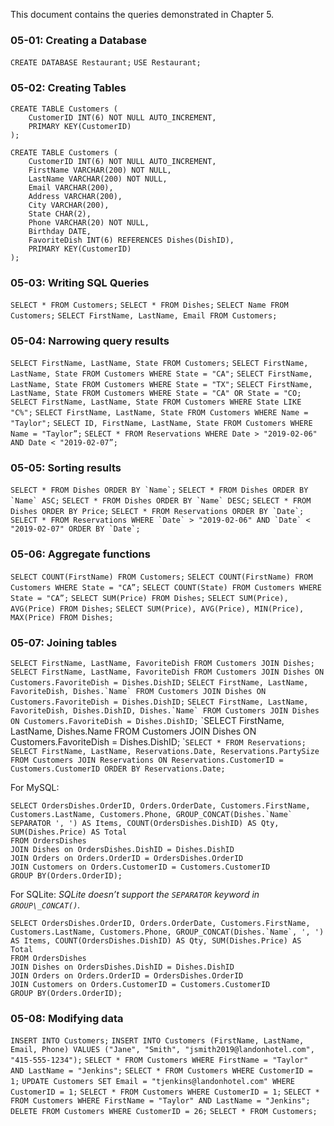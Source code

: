 This document contains the queries demonstrated in Chapter 5.

### 05-01: Creating a Database
`CREATE DATABASE Restaurant;`
`USE Restaurant;`

### 05-02: Creating Tables
```TeXt
CREATE TABLE Customers (
    CustomerID INT(6) NOT NULL AUTO_INCREMENT,
    PRIMARY KEY(CustomerID)
);
```

```TeXt
CREATE TABLE Customers (
    CustomerID INT(6) NOT NULL AUTO_INCREMENT,
    FirstName VARCHAR(200) NOT NULL,
    LastName VARCHAR(200) NOT NULL,
    Email VARCHAR(200),
    Address VARCHAR(200),
    City VARCHAR(200),
    State CHAR(2),
    Phone VARCHAR(20) NOT NULL,
    Birthday DATE,
    FavoriteDish INT(6) REFERENCES Dishes(DishID),
    PRIMARY KEY(CustomerID)
);
```

### 05-03: Writing SQL Queries
`SELECT * FROM Customers;`
`SELECT * FROM Dishes;`
`SELECT Name FROM Customers;`
`SELECT FirstName, LastName, Email FROM Customers;`

### 05-04: Narrowing query results
`SELECT FirstName, LastName, State FROM Customers;`
`SELECT FirstName, LastName, State FROM Customers WHERE State = "CA";`
`SELECT FirstName, LastName, State FROM Customers WHERE State = "TX";`
`SELECT FirstName, LastName, State FROM Customers WHERE State = "CA" OR State = "CO;`
`SELECT FirstName, LastName, State FROM Customers WHERE State LIKE "C%";`
`SELECT FirstName, LastName, State FROM Customers WHERE Name = "Taylor";`
`SELECT ID, FirstName, LastName, State FROM Customers WHERE Name = "Taylor”;`
`SELECT * FROM Reservations WHERE Date > "2019-02-06" AND Date < "2019-02-07”;`

### 05-05: Sorting results
``SELECT * FROM Dishes ORDER BY `Name`;``
``SELECT * FROM Dishes ORDER BY `Name` ASC;``
``SELECT * FROM Dishes ORDER BY `Name` DESC;``
`SELECT * FROM Dishes ORDER BY Price;`
``SELECT * FROM Reservations ORDER BY `Date`;``
``SELECT * FROM Reservations WHERE `Date` > "2019-02-06" AND `Date` < "2019-02-07" ORDER BY `Date`;``

### 05-06: Aggregate functions
`SELECT COUNT(FirstName) FROM Customers;`
`SELECT COUNT(FirstName) FROM Customers WHERE State = "CA”;`
`SELECT COUNT(State) FROM Customers WHERE State = "CA”;`
`SELECT SUM(Price) FROM Dishes;`
`SELECT SUM(Price), AVG(Price) FROM Dishes;`
`SELECT SUM(Price), AVG(Price), MIN(Price), MAX(Price) FROM Dishes;`

### 05-07: Joining tables
`SELECT FirstName, LastName, FavoriteDish FROM Customers JOIN Dishes;`
`SELECT FirstName, LastName, FavoriteDish FROM Customers JOIN Dishes ON Customers.FavoriteDish = Dishes.DishID;`
``SELECT FirstName, LastName, FavoriteDish, Dishes.`Name` FROM Customers JOIN Dishes ON Customers.FavoriteDish = Dishes.DishID;``
``SELECT FirstName, LastName, FavoriteDish, Dishes.DishID, Dishes.`Name` FROM Customers JOIN Dishes ON Customers.FavoriteDish = Dishes.DishID;``
\`SELECT FirstName, LastName, Dishes.Name FROM Customers JOIN Dishes ON Customers.FavoriteDish = Dishes.DishID;
\``SELECT * FROM Reservations;`
`SELECT FirstName, LastName, Reservations.Date, Reservations.PartySize FROM Customers JOIN Reservations ON Reservations.CustomerID = Customers.CustomerID ORDER BY Reservations.Date;`

For MySQL:
```TeXt
SELECT OrdersDishes.OrderID, Orders.OrderDate, Customers.FirstName, Customers.LastName, Customers.Phone, GROUP_CONCAT(Dishes.`Name` SEPARATOR ', ') AS Items, COUNT(OrdersDishes.DishID) AS Qty, SUM(Dishes.Price) AS Total
FROM OrdersDishes
JOIN Dishes on OrdersDishes.DishID = Dishes.DishID
JOIN Orders on Orders.OrderID = OrdersDishes.OrderID
JOIN Customers on Orders.CustomerID = Customers.CustomerID
GROUP BY(Orders.OrderID);
```

For SQLite:
_SQLite doesn’t support the `SEPARATOR` keyword in `GROUP\_CONCAT()`._
```TeXt
SELECT OrdersDishes.OrderID, Orders.OrderDate, Customers.FirstName, Customers.LastName, Customers.Phone, GROUP_CONCAT(Dishes.`Name`, ', ') AS Items, COUNT(OrdersDishes.DishID) AS Qty, SUM(Dishes.Price) AS Total
FROM OrdersDishes
JOIN Dishes on OrdersDishes.DishID = Dishes.DishID
JOIN Orders on Orders.OrderID = OrdersDishes.OrderID
JOIN Customers on Orders.CustomerID = Customers.CustomerID
GROUP BY(Orders.OrderID);
```

### 05-08: Modifying data
`INSERT INTO Customers;`
`INSERT INTO Customers (FirstName, LastName, Email, Phone) VALUES ("Jane", "Smith", "jsmith2019@landonhotel.com", "415-555-1234");`
`SELECT * FROM Customers WHERE FirstName = "Taylor" AND LastName = "Jenkins";`
`SELECT * FROM Customers WHERE CustomerID = 1;`
`UPDATE Customers SET Email = "tjenkins@landonhotel.com" WHERE CustomerID = 1;`
`SELECT * FROM Customers WHERE CustomerID = 1;`
`SELECT * FROM Customers WHERE FirstName = "Taylor" AND LastName = "Jenkins";`
`DELETE FROM Customers WHERE CustomerID = 26;`
`SELECT * FROM Customers;`
